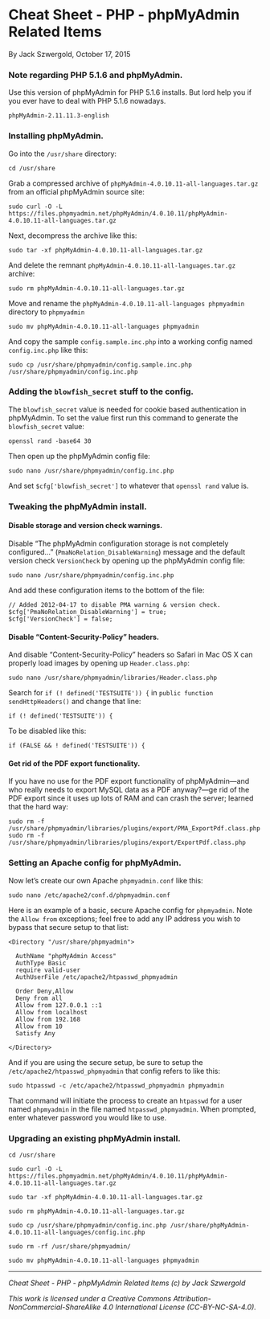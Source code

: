 # Cheat Sheet - PHP - phpMyAdmin Related Items

By Jack Szwergold, October 17, 2015

### Note regarding PHP 5.1.6 and phpMyAdmin.

Use this version of phpMyAdmin for PHP 5.1.6 installs. But lord help you if you ever have to deal with PHP 5.1.6 nowadays.

	phpMyAdmin-2.11.11.3-english

### Installing phpMyAdmin.

Go into the `/usr/share` directory:

	cd /usr/share

Grab a compressed archive of `phpMyAdmin-4.0.10.11-all-languages.tar.gz` from an official phpMyAdmin source site:

	sudo curl -O -L https://files.phpmyadmin.net/phpMyAdmin/4.0.10.11/phpMyAdmin-4.0.10.11-all-languages.tar.gz

Next, decompress the archive like this:

	sudo tar -xf phpMyAdmin-4.0.10.11-all-languages.tar.gz

And delete the remnant `phpMyAdmin-4.0.10.11-all-languages.tar.gz` archive:

	sudo rm phpMyAdmin-4.0.10.11-all-languages.tar.gz

Move and rename the `phpMyAdmin-4.0.10.11-all-languages phpmyadmin` directory to `phpmyadmin`

	sudo mv phpMyAdmin-4.0.10.11-all-languages phpmyadmin

And copy the sample `config.sample.inc.php` into a working config named `config.inc.php` like this:

	sudo cp /usr/share/phpmyadmin/config.sample.inc.php /usr/share/phpmyadmin/config.inc.php

### Adding the `blowfish_secret` stuff to the config.

The `blowfish_secret` value is needed for cookie based authentication in phpMyAdmin. To set the value first run this command to generate the `blowfish_secret` value:

    openssl rand -base64 30

Then open up the phpMyAdmin config file:

	sudo nano /usr/share/phpmyadmin/config.inc.php

And set `$cfg['blowfish_secret']` to whatever that `openssl rand` value is.

### Tweaking the phpMyAdmin install.

#### Disable storage and version check warnings.

Disable “The phpMyAdmin configuration storage is not completely configured…” (`PmaNoRelation_DisableWarning`) message and the default version check `VersionCheck` by opening up the phpMyAdmin config file:

	sudo nano /usr/share/phpmyadmin/config.inc.php

And add these configuration items to the bottom of the file:

	// Added 2012-04-17 to disable PMA warning & version check.
	$cfg['PmaNoRelation_DisableWarning'] = true;
	$cfg['VersionCheck'] = false;

#### Disable “Content-Security-Policy” headers.

And disable “Content-Security-Policy” headers so Safari in Mac OS X can properly load images by opening up `Header.class.php`:

	sudo nano /usr/share/phpmyadmin/libraries/Header.class.php

Search for `if (! defined('TESTSUITE')) {` in `public function sendHttpHeaders()` and change that line:

	if (! defined('TESTSUITE')) {

To be disabled like this:

	if (FALSE && ! defined('TESTSUITE')) {

#### Get rid of the PDF export functionality.

If you have no use for the PDF export functionality of phpMyAdmin—and who really needs to export MySQL data as a PDF anyway?—ge rid of the PDF export since it uses up lots of RAM and can crash the server; learned that the hard way:

	sudo rm -f /usr/share/phpmyadmin/libraries/plugins/export/PMA_ExportPdf.class.php
	sudo rm -f /usr/share/phpmyadmin/libraries/plugins/export/ExportPdf.class.php

### Setting an Apache config for phpMyAdmin.

Now let’s create our own Apache `phpmyadmin.conf` like this:

	sudo nano /etc/apache2/conf.d/phpmyadmin.conf

Here is an example of a basic, secure Apache config for `phpmyadmin`. Note the `Allow from` exceptions; feel free to add any IP address you wish to bypass that secure setup to that list:


	<Directory "/usr/share/phpmyadmin">

	  AuthName "phpMyAdmin Access"
	  AuthType Basic
	  require valid-user
	  AuthUserFile /etc/apache2/htpasswd_phpmyadmin

	  Order Deny,Allow
	  Deny from all
	  Allow from 127.0.0.1 ::1
	  Allow from localhost
	  Allow from 192.168
	  Allow from 10
	  Satisfy Any

	</Directory>

And if you are using the secure setup, be sure to setup the `/etc/apache2/htpasswd_phpmyadmin` that config refers to like this:

	sudo htpasswd -c /etc/apache2/htpasswd_phpmyadmin phpmyadmin

That command will initiate the process to create an `htpasswd` for a user named `phpmyadmin` in the file named `htpasswd_phpmyadmin`. When prompted, enter whatever password you would like to use.

### Upgrading an existing phpMyAdmin install.

	cd /usr/share

	sudo curl -O -L https://files.phpmyadmin.net/phpMyAdmin/4.0.10.11/phpMyAdmin-4.0.10.11-all-languages.tar.gz

	sudo tar -xf phpMyAdmin-4.0.10.11-all-languages.tar.gz

	sudo rm phpMyAdmin-4.0.10.11-all-languages.tar.gz

	sudo cp /usr/share/phpmyadmin/config.inc.php /usr/share/phpMyAdmin-4.0.10.11-all-languages/config.inc.php

	sudo rm -rf /usr/share/phpmyadmin/

	sudo mv phpMyAdmin-4.0.10.11-all-languages phpmyadmin

***

*Cheat Sheet - PHP - phpMyAdmin Related Items (c) by Jack Szwergold*

*This work is licensed under a Creative Commons Attribution-NonCommercial-ShareAlike 4.0 International License (CC-BY-NC-SA-4.0).*